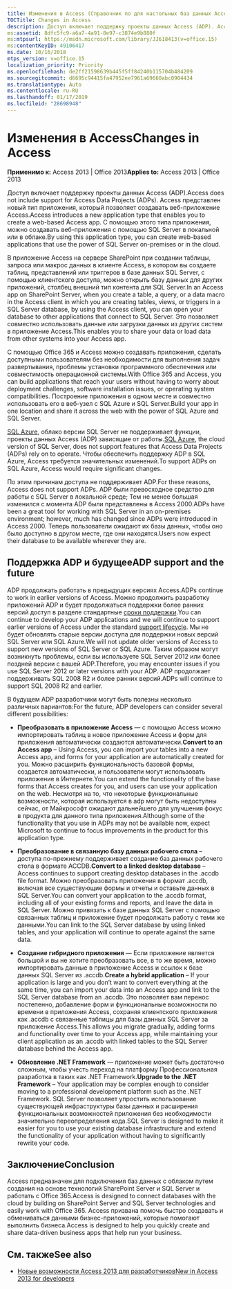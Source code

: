 ```yaml
---
title: Изменения в Access (Справочник по для настольных баз данных Access)
TOCTitle: Changes in Access
description: Доступ включает поддержку проекты данных Access (ADP). Access представлен новый тип приложения, который позволяет создавать веб-приложение Access.
ms:assetid: 8dfc5fc9-a6a7-4a91-8e97-c3874e9b880f
ms:mtpsurl: https://msdn.microsoft.com/library/JJ618413(v=office.15)
ms:contentKeyID: 49106417
ms.date: 10/16/2018
mtps_version: v=office.15
localization_priority: Priority
ms.openlocfilehash: de2ff21598639b445f5ff84240b115704b484209
ms.sourcegitcommit: d6695c94415fa47952ee7961a69660abc0904434
ms.translationtype: Auto
ms.contentlocale: ru-RU
ms.lasthandoff: 01/17/2019
ms.locfileid: "28698948"
---
```

# <a name="changes-in-access"></a><span data-ttu-id="24585-104">Изменения в Access</span><span class="sxs-lookup"><span data-stu-id="24585-104">Changes in Access</span></span>

<span data-ttu-id="24585-105">**Применимо к:** Access 2013 | Office 2013</span><span class="sxs-lookup"><span data-stu-id="24585-105">**Applies to:** Access 2013 | Office 2013</span></span>

<span data-ttu-id="24585-106">Доступ включает поддержку проекты данных Access (ADP).</span><span class="sxs-lookup"><span data-stu-id="24585-106">Access does not include support for Access Data Projects (ADPs).</span></span> <span data-ttu-id="24585-107">Access представлен новый тип приложения, который позволяет создавать веб-приложение Access.</span><span class="sxs-lookup"><span data-stu-id="24585-107">Access introduces a new application type that enables you to create a web-based Access app.</span></span> <span data-ttu-id="24585-108">С помощью этого типа приложения, можно создавать веб-приложения с помощью SQL Server в локальной или в облаке.</span><span class="sxs-lookup"><span data-stu-id="24585-108">By using this application type, you can create web-based applications that use the power of SQL Server on-premises or in the cloud.</span></span>

<span data-ttu-id="24585-109">В приложение Access на сервере SharePoint при создании таблицы, запроса или макрос данных в клиенте Access, в котором вы создаете таблиц, представлений или триггеров в базе данных SQL Server, с помощью клиентского доступа, можно открыть базу данных для других приложений, столбец внешний тип контента для SQL Server.</span><span class="sxs-lookup"><span data-stu-id="24585-109">In an Access app on SharePoint Server, when you create a table, a query, or a data macro in the Access client in which you are creating tables, views, or triggers in a SQL Server database, by using the Access client, you can open your database to other applications that connect to SQL Server.</span></span> <span data-ttu-id="24585-110">Это позволяет совместно использовать данные или загрузки данных из других систем в приложение Access.</span><span class="sxs-lookup"><span data-stu-id="24585-110">This enables you to share your data or load data from other systems into your Access app.</span></span>

<span data-ttu-id="24585-111">С помощью Office 365 и Access можно создавать приложения, сделать доступными пользователям без необходимости для выполнения задач развертывания, проблемы установки программного обеспечения или совместимость операционной системы.</span><span class="sxs-lookup"><span data-stu-id="24585-111">With Office 365 and Access, you can build applications that reach your users without having to worry about deployment challenges, software installation issues, or operating system compatibilities.</span></span> <span data-ttu-id="24585-112">Построение приложения в одном месте и совместно использовать его в веб-узел с SQL Azure и SQL Server.</span><span class="sxs-lookup"><span data-stu-id="24585-112">Build your app in one location and share it across the web with the power of SQL Azure and SQL Server.</span></span>

<span data-ttu-id="24585-113">[SQL Azure](https://docs.microsoft.com/azure/sql-database/sql-database-technical-overview), облако версии SQL Server не поддерживает функции, проекты данных Access (ADP) зависящие от работы.</span><span class="sxs-lookup"><span data-stu-id="24585-113">[SQL Azure](https://docs.microsoft.com/azure/sql-database/sql-database-technical-overview), the cloud version of SQL Server, does not support features that Access Data Projects (ADPs) rely on to operate.</span></span> <span data-ttu-id="24585-114">Чтобы обеспечить поддержку ADP в SQL Azure, Access требуется значительных изменений.</span><span class="sxs-lookup"><span data-stu-id="24585-114">To support ADPs on SQL Azure, Access would require significant changes.</span></span>

<span data-ttu-id="24585-115">По этим причинам доступа не поддерживает ADP.</span><span class="sxs-lookup"><span data-stu-id="24585-115">For these reasons, Access does not support ADPs.</span></span> <span data-ttu-id="24585-116">ADP были превосходное средство для работы с SQL Server в локальной среде; Тем не менее большая изменился с момента ADP были представлены в Access 2000.</span><span class="sxs-lookup"><span data-stu-id="24585-116">ADPs have been a great tool for working with SQL Server in an on-premises environment; however, much has changed since ADPs were introduced in Access 2000.</span></span> <span data-ttu-id="24585-117">Теперь пользователи ожидают их базы данных, чтобы оно было доступно в другом месте, где они находятся.</span><span class="sxs-lookup"><span data-stu-id="24585-117">Users now expect their database to be available wherever they are.</span></span>

## <a name="adp-support-and-the-future"></a><span data-ttu-id="24585-118">Поддержка ADP и будущее</span><span class="sxs-lookup"><span data-stu-id="24585-118">ADP support and the future</span></span>

<span data-ttu-id="24585-119">ADP продолжать работать в предыдущих версиях Access.</span><span class="sxs-lookup"><span data-stu-id="24585-119">ADPs continue to work in earlier versions of Access.</span></span> <span data-ttu-id="24585-120">Можно продолжить разработку приложений ADP и будет продолжаться поддержки более ранних версий доступ в разделе стандартные [сроки поддержки](https://support.microsoft.com/lifecycle/search).</span><span class="sxs-lookup"><span data-stu-id="24585-120">You can continue to develop your ADP applications and we will continue to support earlier versions of Access under the standard [support lifecycle](https://support.microsoft.com/lifecycle/search).</span></span> <span data-ttu-id="24585-121">Мы не будет обновлять старые версии доступа для поддержки новых версий SQL Server или SQL Azure.</span><span class="sxs-lookup"><span data-stu-id="24585-121">We will not update older versions of Access to support new versions of SQL Server or SQL Azure.</span></span> <span data-ttu-id="24585-122">Таким образом могут возникнуть проблемы, если вы используете SQL Server 2012 или более поздней версии с вашей ADP.</span><span class="sxs-lookup"><span data-stu-id="24585-122">Therefore, you may encounter issues if you use SQL Server 2012 or later versions with your ADP.</span></span> <span data-ttu-id="24585-123">ADP продолжает поддерживать SQL 2008 R2 и более ранних версий.</span><span class="sxs-lookup"><span data-stu-id="24585-123">ADPs will continue to support SQL 2008 R2 and earlier.</span></span>

<span data-ttu-id="24585-124">В будущем ADP разработчики могут быть полезны несколько различных вариантов:</span><span class="sxs-lookup"><span data-stu-id="24585-124">For the future, ADP developers can consider several different possibilities:</span></span>

- <span data-ttu-id="24585-125">**Преобразовать в приложение Access** — с помощью Access можно импортировать таблиц в новое приложение Access и форм для приложения автоматически создаются автоматически.</span><span class="sxs-lookup"><span data-stu-id="24585-125">**Convert to an Access app** – Using Access, you can import your tables into a new Access app, and forms for your application are automatically created for you.</span></span> <span data-ttu-id="24585-126">Можно расширить функциональность базовой формы, создается автоматически, и пользователи могут использовать приложение в Интернете.</span><span class="sxs-lookup"><span data-stu-id="24585-126">You can extend the functionality of the base forms that Access creates for you, and users can use your application on the web.</span></span> <span data-ttu-id="24585-127">Несмотря на то, что некоторые функциональные возможности, которая используется в adp могут быть недоступны сейчас, от Майкрософт ожидают дальнейшего для улучшения фокус в продукта для данного типа приложения.</span><span class="sxs-lookup"><span data-stu-id="24585-127">Although some of the functionality that you use in ADPs may not be available now, expect Microsoft to continue to focus improvements in the product for this application type.</span></span>

- <span data-ttu-id="24585-128">**Преобразование в связанную базу данных рабочего стола** – доступа по-прежнему поддерживает создание баз данных рабочего стола в формате ACCDB.</span><span class="sxs-lookup"><span data-stu-id="24585-128">**Convert to a linked desktop database** – Access continues to support creating desktop databases in the .accdb file format.</span></span> <span data-ttu-id="24585-129">Можно преобразовать приложения в формат .accdb, включая все существующие формы и отчеты и оставьте данных в SQL Server.</span><span class="sxs-lookup"><span data-stu-id="24585-129">You can convert your application to the .accdb format, including all of your existing forms and reports, and leave the data in SQL Server.</span></span> <span data-ttu-id="24585-130">Можно привязать к базе данных SQL Server с помощью связанных таблиц и приложение будет продолжать работу с теми же данными.</span><span class="sxs-lookup"><span data-stu-id="24585-130">You can link to the SQL Server database by using linked tables, and your application will continue to operate against the same data.</span></span>

- <span data-ttu-id="24585-131">**Создание гибридного приложения** — Если приложение является большой и вы не хотите преобразовать все, в то же время, можно импортировать данные в приложение Access и ссылок к базе данных SQL Server из .accdb.</span><span class="sxs-lookup"><span data-stu-id="24585-131">**Create a hybrid application** – If your application is large and you don’t want to convert everything at the same time, you can import your data into an Access app and link to the SQL Server database from an .accdb.</span></span> <span data-ttu-id="24585-132">Это позволяет вам перенос постепенно, добавление форм и функциональные возможности по времени в приложения Access, сохраняя клиентского приложения как .accdb с связанные таблицы для базы данных SQL Server за приложение Access.</span><span class="sxs-lookup"><span data-stu-id="24585-132">This allows you migrate gradually, adding forms and functionality over time to your Access app, while maintaining your client application as an .accdb with linked tables to the SQL Server database behind the Access app.</span></span>

- <span data-ttu-id="24585-133">**Обновление .NET Framework** — приложение может быть достаточно сложным, чтобы учесть переход на платформу Профессиональная разработка в таких как .NET Framework.</span><span class="sxs-lookup"><span data-stu-id="24585-133">**Upgrade to the .NET Framework** – Your application may be complex enough to consider moving to a professional development platform such as the .NET Framework.</span></span> <span data-ttu-id="24585-134">SQL Server позволяет упростить использование существующей инфраструктуры базы данных и расширения функциональных возможностей приложения без необходимости значительно переопределения кода.</span><span class="sxs-lookup"><span data-stu-id="24585-134">SQL Server is designed to make it easier for you to use your existing database infrastructure and extend the functionality of your application without having to significantly rewrite your code.</span></span>

## <a name="conclusion"></a><span data-ttu-id="24585-135">Заключение</span><span class="sxs-lookup"><span data-stu-id="24585-135">Conclusion</span></span>

<span data-ttu-id="24585-136">Access предназначен для подключения баз данных с облаком путем создания на основе технологий SharePoint Server и SQL Server и работать с Office 365.</span><span class="sxs-lookup"><span data-stu-id="24585-136">Access is designed to connect databases with the cloud by building on SharePoint Server and SQL Server technologies and easily work with Office 365.</span></span> <span data-ttu-id="24585-137">Access призвана помочь быстро создавать и обмениваться данными бизнес-приложений, которые помогают выполнить бизнеса.</span><span class="sxs-lookup"><span data-stu-id="24585-137">Access is designed to help you quickly create and share data-driven business apps that help run your business.</span></span>

## <a name="see-also"></a><span data-ttu-id="24585-138">См. также</span><span class="sxs-lookup"><span data-stu-id="24585-138">See also</span></span>

- [<span data-ttu-id="24585-139">Новые возможности Access 2013 для разработчиков</span><span class="sxs-lookup"><span data-stu-id="24585-139">New in Access 2013 for developers</span></span>](https://docs.microsoft.com/office/vba/access/concepts/miscellaneous/new-in-access-for-developers)


